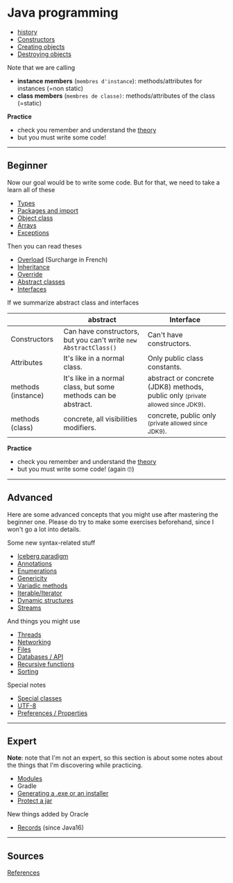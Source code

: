 # Java programming

* [history](beginner/history.md)
* [Constructors](structure/constructors.md)
* [Creating objects](structure/creation.md)
* [Destroying objects](structure/destroy.md)

Note that we are calling

* **instance members** (`membres d'instance`): methods/attributes for instances (=non static)
* **class members** (`membres de classe)`: methods/attributes of the class (=static)

**Practice**

* check you remember and understand the [theory](structure/mcq.md)
* but you must write some code!

<hr class="sr">

## Beginner

Now our goal would be to write some code. But for that, we need to take a learn all of these

* [Types](beginner/types.md)
* [Packages and import](beginner/packages.md)
* [Object class](beginner/object.md)
* [Arrays](beginner/arrays.md)
* [Exceptions](beginner/exceptions.md)

Then you can read theses

* [Overload](beginner/overload.md) (Surcharge in French)
* [Inheritance](beginner/inheritance.md)
* [Override](beginner/override.md)
* [Abstract classes](beginner/abstract.md)
* [Interfaces](beginner/interfaces.md)

If we summarize abstract class and interfaces

| | abstract | Interface |
| --- | --- | --- |
| Constructors | Can have constructors, but you can't write `new AbstractClass()` | Can't have constructors. |
| Attributes | It's like in a normal class. | Only public class constants. |
| methods (instance) | It's like in a normal class, but some methods can be abstract. | abstract or concrete (JDK8) methods, public only <small>(private allowed since JDK9)</small>. |
| methods (class) | concrete, all visibilities modifiers. | concrete, public only <small>(private allowed since JDK9)</small>. |

**Practice**

* check you remember and understand the [theory](beginner/mcq.md)
* but you must write some code! (again 🙄)

<hr class="sl">

## Advanced

Here are some advanced concepts that you might use after mastering the beginner one. Please do try to make some exercises beforehand, since I won't go a lot into details.

Some new syntax-related stuff

* [Iceberg paradigm](advanced/icerberg.md)
* [Annotations](advanced/annotations.md)
* [Enumerations](advanced/enumerations.md)
* [Genericity](advanced/genericity.md)
* [Variadic methods](advanced/variadic.md)
* [Iterable/Iterator](advanced/iterable.md)
* [Dynamic structures](advanced/dynamic.md)
* [Streams](advanced/streams.md)

And things you might use

* [Threads](advanced/threads.md)
* [Networking](advanced/networking.md)
* [Files](advanced/files.md)
* [Databases / API](advanced/database.md)
* [Recursive functions](advanced/recursive.md)
* [Sorting](advanced/sort.md)

Special notes

* [Special classes](expert/special-classes.md)
* [UTF-8](expert/utf-8.md)
* [Preferences / Properties](expert/saving-data.md)

<hr class="sr">

## Expert

**Note**: note that I'm not an expert, so this section is about some notes about the things that I'm discovering while practicing.

* [Modules](expert/modules.md)
* Gradle
* [Generating a .exe or an installer](expert/exe.md)
* [Protect a jar](expert/jar.md)

New things added by Oracle

* [Records](expert/records.md) (since Java16)

<hr class="sl">

## Sources

[References](_files/ref.md)